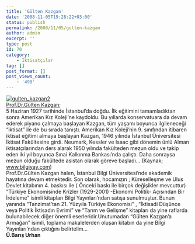 ```yaml
---
title: 'Gülten Kazgan'
date: '2008-11-05T19:28:22+03:00'
status: publish
permalink: /2008/11/05/gulten-kazgan
author: admin
excerpt: ''
type: post
id: 70
category:
    - İktisatçılar
tag: []
post_format: []
post_views_count:
    - '498'
---
```

[![](http://46.137.161.244/wp-content/uploads/2008/11/gulten_kazgan2.jpg "gulten_kazgan2")](http://46.137.161.244/wp-content/uploads/2008/11/gulten_kazgan2.jpg)  
[Prof.Dr.Gülten Kazgan](http://kazgan.bilgi.edu.tr);  
5 Haziran 1927 tarihinde İstanbul’da doğdu. İlk eğitimini tamamladıktan sonra Amerikan Kız Koleji’ne kaydoldu. Bu yıllarda konservatuara da devam ederek piyano çalmaya başlayan Kazgan, tüm yaşamı boyunca ilgileneceği “iktisat” ile de bu sırada tanıştı. Amerikan Kız Koleji’nin 9. sınıfından itibaren iktisat eğitimi almaya başlayan Kazgan, 1946 yılında İstanbul Üniversitesi İktisat Fakültesine girdi. Neumark, Kessler ve Isaac gibi dönemin ünlü Alman iktisatçılarından ders alarak 1950 yılında fakülteden mezun oldu ve takip eden iki yıl boyunca Sınai Kalkınma Bankası’nda çalıştı. Daha sonraysa mezun olduğu fakültede asistan olarak göreve başladı… (Kaynak; www.bilgiyay.com)  
Prof.Dr.Gülten Kazgan halen, İstanbul Bilgi Üniversitesi’nde akademik hayatına devam etmektedir. Son olarak, hocamızın ; Küreselleşme ve Ulus Devlet kitabının 4. baskısı ile ( Önceki baskı ile birçok değişikler mevcuttur) “Türkiye Ekonomisinde Krizler (1929-2001) -Ekonomi Politik- Açısından Bir İrdeleme” isimli kitapları Bilgi Yayınları’ndan satışa sunulmuştur. Bunun yanında “Tanzimat’tan 21. Yüzyıla Türkiye Ekonomisi” , “İktisadi Düşünce veya Politik İktisadın Evrimi” ve “Tarım ve Gelişme” kitapları da yine raflarda bulunabilecek diğer önemli eserleridir.Unutumadan “Gülten Kazgan’a Armağan” isimli, toplama makalelerden oluşan kitabın da yine Bilgi Yayınları’ndan çıktığını belirtelim…  
 **Ü.Barış Urhan**